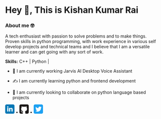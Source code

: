 # Hey 👋, This is Kishan Kumar Rai
### About me 🤓
A tech enthusiast with passion to solve problems and to make things. Proven skills in python programming, with work experience in various self develop projects and technical teams and I believe that I am a versatile learner and can get going with any sort of work.

**Skills:** C++ | Python | 

- 💼 I am currently working Jarvis AI Desktop Voice Assistant

- ✍️ I am currently learning python and frontend development

- 🌱  I am currently looking to collaborate on python language based projects

<a href = https://www.linkedin.com/in/KishanKumarRai><img src=https://raw.githubusercontent.com/edent/SuperTinyIcons/master/images/svg/linkedin.svg height='30' weight='30'></a> • <a href = https://github.com/kishanrajput23><img src=https://raw.githubusercontent.com/edent/SuperTinyIcons/master/images/svg/github.svg height='30' weight='30'></a> • <a href = https://twitter.com/kishan_rajput23><img src=https://raw.githubusercontent.com/edent/SuperTinyIcons/master/images/svg/twitter.svg height='30' weight='30'></a>
